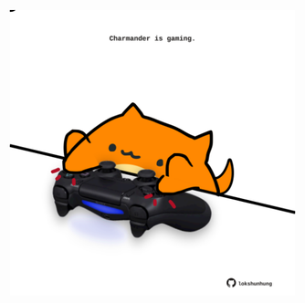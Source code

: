 <!-- built at 27/07/2023, 08:01:04 UTC -->
<p align="center">
  <img width="500" height="500" src="./ReadmeImage.svg">
</p>
